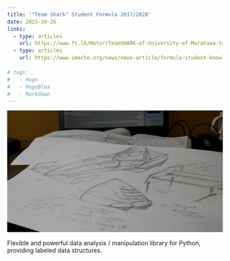 ```yaml
---
title: '"Team Shark" Student Formula 2017/2028'
date: 2023-10-26
links:
  - type: articles
    url: https://www.ft.lk/Motor/TeamSHARK-of-University-of-Moratuwa-to-compete-in-Formula-Student-2018/55-658267
  - type: articles
    url: https://www.imeche.org/news/news-article/formula-student-knowledge-sharing-event-organised-by-the-sri-lanka-s-only-fs-team---teamshark-of-university-of-moratuwa-chapter
  
# tags:
#   - Hugo
#   - HugoBlox
#   - Markdown
---
```

![screen reader text](1.jpg "caption")

Flexible and powerful data analysis / manipulation library for Python, providing labeled data structures.

<!--more-->
